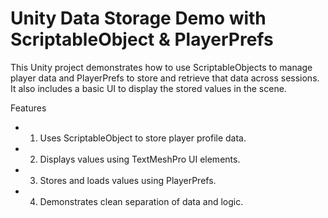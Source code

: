 # Unity Data Storage Demo with ScriptableObject & PlayerPrefs

This Unity project demonstrates how to use ScriptableObjects to manage player data and PlayerPrefs to store and retrieve that data across sessions. It also includes a basic UI to display the stored values in the scene.

  Features

- 1. Uses ScriptableObject to store player profile data.
- 2. Displays values using TextMeshPro UI elements.
- 3. Stores and loads values using PlayerPrefs.
- 4. Demonstrates clean separation of data and logic.
